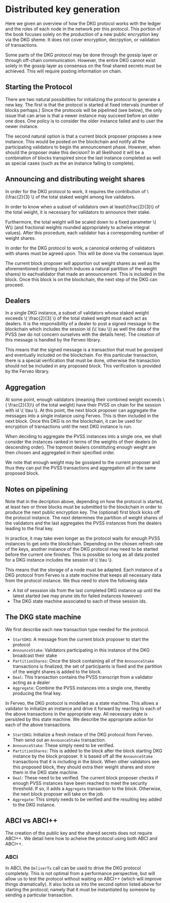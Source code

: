 # Distributed key generation

Here we given an overview of how the DKG protocol works with the ledger and 
the roles of each node in the network per this protocol. This portion of the 
book focuses solely on the production of a new public encryption key via the
DKG sheme. It does not cover encryption, decrpytion, or validation of transactions.

Some parts of the DKG protocol may be done through the gossip layer or through
off-chain communication. However, the entire DKG cannot exist solely in the 
gossip layer as consensus on the final shared secrets must be achieved. This 
will require posting information on chain.

## Starting the Protocol

There are two natural possibilities for initializing the protocol to generate
a new key. The first is that the protocol is started at fixed intervals (number
of blocks perhaps.) Since the protocols will be pipelined (see below), the 
only issue that can arise is that a newer instance may succeed before an older 
one does. One policy is to consider the older instance failed and to 
user the newer instance.

The second natural option is that a current block proposer proposes a new instance. This
would be posted on the blockchain and notify all the participating validators
to begin the announcement phase. However, when should the proposer make this
decision? In all likelihood it will be a combination of blocks transpired since
the last instance completed as well as special cases (such as the an instance
failing to complete).

## Announcing and distributing weight shares

In order for the DKG protocol to work, it requires the contribution of 
\\(\frac{2}{3} \\) of the total staked weight among live validators. 

In order to know when a subset of validators own at least\\(\frac{2}{3}\\)
of the total weight, it is necessary for validators to announce their stake.

Furthermore, the total weight will be scaled down to a fixed parameter 
\\( W\\) (and fractional weights rounded appropriately to acheive integral
values). After this procedure, each validator has a corresponding number of
weight shares. 

In order for the DKG protocol to work, a canonical ordering of validators with
shares must be agreed upon. This will be done via the consensus layer.

The current block proposer will apportion out weight shares as well as the
aforementioned ordering (which induces a natural partition of the weight 
shares) to eachvalidator that made an announcement. This is included in the
block. Once this block is on the blockchain, the next step of the DKG can proceed.

## Dealers
In a single DKG instance, a subset of validators whose staked weight exceeds
\\( \frac{2}{3} \\) of the total staked weight must each act as dealers. It
is the responsibility of a dealer to post a signed message to the blockchain
which includes the session id (\\( \tau \\)) as well the data of the
PVSS (we do not concern ourselves with the details here). The creation of this
message is handled by the Ferveo library.

This means that the signed message is a transaction that must be gossiped and
eventually included on the blockchain. For this particular transaction, there
is a special verification that must be done, otherwise the transaction should
not be included in any proposed block. This verification is provided by the
Ferveo library.

## Aggregation

At some point, enough validators (meaning their combined weight exceeds
\\( \frac{2}{3}\\) of the total weight) have their PVSS on chain 
for the session with id \\( \tau \\). At this point, the next block proposer can
aggregate the messages into a single instance using Ferveo. This is then 
included in the next block. Once this DKG is on the blockchain, it can be 
used for encryption of transactions until the next DKG instance is run.

When deciding to aggregate the PVSS instances into a single one, we shall 
consider the instances ranked in terms of the weights of their dealers (in 
descending order). The topmost dealers constituting enough weight are then 
chosen and aggregated in their specified order.

We note that enough weight may be gossiped to the current proposer and thus
they can put the PVSS transactions and aggregation all in the same proposed 
block.

## Notes on pipelining

Note that in the decription above, depending on how the protocol is started,
at least two or three blocks must be submitted to the blockchain in order to
produce the next public encryption key. The (optional) first block kicks off
the protocol instance. The next determines the partition of weight shares of
the validators and the last aggregates the PVSS instances from the dealers 
leading to the final key.

In practice, it may take even longer as the protocol waits for enough PVSS 
instances to get onto the blockchain. Depending on the chosen refresh rate
of the keys, another instance of the DKG protocol may need to be started 
before the current one finishes. This is possible so long as all data
posted for a DKG instance includes the session id \\( \tau \\).

This means that the storage of a node must be adapted. Each instance of a
DKG protocol from Ferveo is a state machine that keeps all necessary data
from the protocol instance. We thus need to store the following data
 - A list of sesssion ids from the last completed DKG instance up until the
   latest started (we may prune ids for failed instances however) 
 - The DKG state machine associated to each of these session ids.

##  The DKG state machine

We first describe each new transaction type needed for the protocol.
- `StartDKG`: A message from the current block proposer to start the protocol
- `AnnounceStake`: Validators participating in this instance of the DKG
  broadcast their stake
- `PartitionShares`: Once the block containing all of the `AnnounceStake`
  transactions is finalized, the set of participants is fixed and the
  partition of the weight shares is added to the block.
- `Deal`: This transaction contains the PVSS transcript from a validator
  acting as a dealer
- `Aggregate`: Combine the PVSS instances into a single one, thereby
  producing the final key.

In Ferveo, the DKG protocol is modelled as a state machine. This allows a
validator to initialize an instance and drive it forward by reacting to
each of the above transactions in the appropriate way. All necessary state
is persisted by this state machine. We describe the  appropriate action for
each of the above transactions.

 - `StartDKG`: Initialize a fresh instace of the DKG protocol from Ferveo.
   Then send out an `AnnounceStake` transaction.
 - `AnnounceStake`: These simply need to be verified.
 - `PartitionShares`: This is added to the block after the block starting
   DKG instance by the block proposer. It is based off all the `AnnounceStake`
   transactions that it is including in the block. When other validators see
   this proposed block, they should extra their weight shares and store them
   in the DKG state machine.
 - `Deal`: These need to be verified. The current block proposer checks if 
   enough PVSS instances have been reached to meet the security threshold.
   If so, it adds a `Aggregate` transaction to the block. Otherwise, the
   next block proposer will take on the job. 
 - `Aggregate`: This simply needs to be verified and the resulting key added
   to the DKG instance. 

## ABCI vs ABCI++

The creation of the public key and the shared secrets does not require ABCI++.
We detail here how to acheive the protocol using both ABCI and ABCI++.

### ABCI

In ABCI, the `DeliverTx` call can be used to drive the DKG protocol completely. 
This is not optimal from a performance perspective, but will allow us to 
test the protocol without waiting on ABCI++ (which will improve things 
dramatically). It also locks us into the second option listed above for starting
the protocol; namely that it must be instantiated by someone by sending a
particular transaction.
